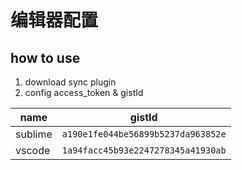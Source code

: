 # 编辑器配置

## how to use

1. download sync plugin
2. config access_token & gistId

| name    | gistId                             |
| ------- | ---------------------------------- |
| sublime | `a190e1fe044be56899b5237da963852e` |
| vscode  | `1a94facc45b93e2247278345a41930ab` |
